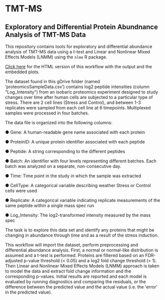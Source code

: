 # TMT-MS

## Exploratory and Differential Protein Abundnance Analysis of TMT-MS Data 

This repository contains tools for exploratory and differential abundance analysis of TMT-MS data using a t-test and Linear and Nonlinear Mixed Effects Models (LNMM) using the `nlme` R package.

[Click here](https://htmlpreview.github.io/?https://github.com/nshanian/Documents/blob/main/TMT-MS-Proteomics.html) for the HTML version of this workflow with the output and the embedded plots.

The dataset found in this gDrive folder (named ‘proteomicsSampleData.csv’) contains log2 peptide intensities (column "Log_Intensity") from an isobaric proteomics experiment designed to study changes over time after human cells are subjected to a particular type of stress.  There are 2 cell lines (Stress and Control), and between 1-3 replicates were sampled from each cell line at 6 timepoints.  Multiplexed samples were processed in four batches.  

The data file is organized into the following columns:

●	Gene: A human-readable gene name associated with each protein

●	ProteinID: A unique protein identifier associated with each peptide

●	Peptide: A string corresponding to the different peptides

●	Batch:  An identifier with four levels representing different batches. Each batch was analyzed on a separate, non-consecutive day.

●	Time: Time point in the study in which the sample was extracted

●	CellType: A categorical variable describing weather Stress or Control cells were used

●	Replicate: A categorical variable indicating replicate measurements of the same peptide within a single mass spec run

●	Log_Intensity: The log2-transformed intensity measured by the mass spec

The task is to explore this data set and identify any proteins that might be changing in abundance through time and as a result of the stress induction.

This workflow will import the dataset, perform preprocessing and differential abundance analysis. First, a normal or normal-like distribution is assumed and a t-test is performed. Proteins are filtered based on an FDR-adjusted p-value threshold (< 0.05) and a log2 fold change threshold (> 1). Then Linear and Nonlinear Mixed Effects Models (LNMM) approach is taken to model the data and extract fold change information and the corresponding p-values. Initial results are reported and each model is evaluated by running diagnostics and comparing the residuals, or the difference between the predicted value and the actual value (i.e. the 'error' in the predicted value).

